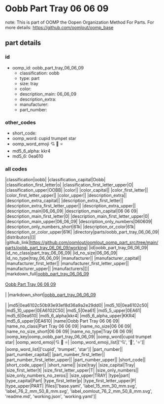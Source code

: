 # Oobb Part Tray 06 06 09  

note: This is part of OOMP the Oopen Organization Method For Parts. For more details: https://github.com/oomlout/oomp_base

##  part details





### id
* oomp_id: oobb_part_tray_06_06_09
  * classification: oobb
  * type: part
  * size: tray
  * color: 
  * description_main: 06_06_09
  * description_extra: 
  * manufacturer: 
  * part_number: 

### other_codes
* short_code: 
* oomp_word: cupid trumpet star
* oomp_word_emoji :cupid: :trumpet: :star:
* md5_6_alpha: kkr4
* md5_6: 0ea610

### all codes 
|classification|oobb|
|classification_capital|Oobb|
|classification_first_letter|o|
|classification_first_letter_upper|O|
|classification_upper|OOBB|
|color||
|color_capital||
|color_first_letter||
|color_first_letter_upper||
|color_upper||
|description_extra||
|description_extra_capital||
|description_extra_first_letter||
|description_extra_first_letter_upper||
|description_extra_upper||
|description_main|06_06_09|
|description_main_capital|06 06 09|
|description_main_first_letter|0|
|description_main_first_letter_upper|0|
|description_main_upper|06_06_09|
|description_only_numbers|060609|
|description_only_numbers_short|61k|
|description_or_color|61k|
|description_or_color_upper|61K|
|directory|parts/oobb_part_tray_06_06_09|
|distributors|[]|
|github_link|https://github.com/oomlout/oomlout_oomp_part_src/tree/main/parts/oobb_part_tray_06_06_09/working|
|id|oobb_part_tray_06_06_09|
|id_no_class|part_tray_06_06_09|
|id_no_size|06_06_09|
|id_no_type|tray_06_06_09|
|manufacturer||
|manufacturer_capital||
|manufacturer_first_letter||
|manufacturer_first_letter_upper||
|manufacturer_upper||
|manufacturers|[]|
|markdown_full|[oobb_part_tray_06_06_09](https://github.com/oomlout/oomlout_oomp_part_src/tree/main/parts/oobb_part_tray_06_06_09/working)<br>[](https://github.com/oomlout/oomlout_oomp_part_src/tree/main/parts/oobb_part_tray_06_06_09/working)<br>[Oobb Part Tray 06 06 09](https://github.com/oomlout/oomlout_oomp_part_src/tree/main/parts/oobb_part_tray_06_06_09/working)<br><br>|
|markdown_short|[oobb_part_tray_06_06_09](https://github.com/oomlout/oomlout_oomp_part_src/tree/main/parts/oobb_part_tray_06_06_09/working)<br><br>|
|md5|0ea6102c50b93e93ef8d36a9a2e29dd0|
|md5_10|0ea6102c50|
|md5_10_upper|0EA6102C50|
|md5_5|0ea61|
|md5_5_upper|0EA61|
|md5_6|0ea610|
|md5_6_alpha|kkr4|
|md5_6_alpha_upper|KKR4|
|md5_6_upper|0EA610|
|name|Oobb Part Tray 06 06 09|
|name_no_class|Part Tray 06 06 09|
|name_no_size|06 06 09|
|name_no_size_short|06 06 09|
|name_no_type|Tray 06 06 09|
|oomp_key|oomp_oobb_part_tray_06_06_09|
|oomp_word|cupid trumpet star|
|oomp_word_emoji|:cupid: :trumpet: :star:|
|oomp_word_emoji_list|[':cupid:', ':trumpet:', ':star:']|
|oomp_word_list|['cupid', 'trumpet', 'star']|
|part_number||
|part_number_capital||
|part_number_first_letter||
|part_number_first_letter_upper||
|part_number_upper||
|short_code||
|short_code_upper||
|short_name||
|size|tray|
|size_capital|Tray|
|size_first_letter|t|
|size_first_letter_upper|T|
|size_only_numbers||
|size_only_numbers_no_zeros||
|size_upper|TRAY|
|type|part|
|type_capital|Part|
|type_first_letter|p|
|type_first_letter_upper|P|
|type_upper|PART|
|files|['base.yaml', 'label_15_mm_30_mm.svg', 'label_76_2_mm_50_8_mm.svg', 'label_oomlout_76_2_mm_50_8_mm.svg', 'readme.md', 'working.json', 'working.yaml']|
